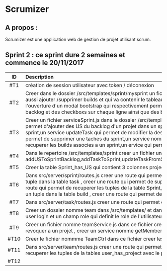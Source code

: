 Scrumizer
=========

A propos :
----------
Scrumizer est une application web de gestion de projet utilisant scrum.

Sprint 2 : ce sprint dure 2 semaines et commence le 20/11/2017
---------

|ID |Description|affecté|Etat|
|:-:|:----------|:---|:---|
|#T1|création de session utilisateur avec token / déconexion |no one|Done|
|#T2|Creer dans le dossier /src/templates/sprint/mysprint un fichier mysprint.html qui contient un bouton nomme builds un clique sur ce bouton entraine l'ouverture d'un modal dans lequel on affichera la liste des builds on pourra aussi ajouter /supprimer builds et qui va contenir le tableau des US du sprint,le tableau des taches du sprint et un bouton pour ajouter des US du backlog , un bouton pour creer une taches un clique sur ces boutons entraine l'ouverture d'un modal bootstrap qui respectivement permet d'ajouter des US du backlog dans le mini backlog du sprint et de creer une tache dans le sprint ndans le formulaire d'ajout de US dans le sprint nous aurons le backlog et des checkboxs sur chaque ligne ainsi que des boutons (submit,cancel),  dans le formulaire de creation d'une nouvelle tache nous aurons les champs suivants description ainsi que des boutons (submit,cancel)|no one|Done|
|#T3|Creer un fichier serviceSprint.js dans le dossier /src/templates/sprint/service.js et dans ce fichier creer les services nomme addTaskToSprint qui permet d'ajouter une tache au sprint ,un service addUsToSprintBacklog qui permet d'ajouter des US du backlog d'un projet dans un sprint , un service getTaskFromSprint qui permet de recuperer les taches d'un sprint d'un sprint, un service getUsFromSprint qui permet de recuperer les US d'un sprint,un service updateTask qui permet de modifier la description d'une tache et l'etat,un service deleteFromSprintBaacklog qui permet de   supprimer un US du mini backlog,un service nomme deleteTaskFromSprint qui permet de supprimer une taches du sprint,un service nomme assignTask qui permet a un membre d'un projet de s'assigner une tache,un service addBuild qui permet d'ajouter une nouveau build,un service qui permet de recuperer les builds associes a un sprint,un ervice qui permet de supprimer un build|no one|Done|
|#T4|Dans le repertoire /src/templates/sprint creer un fichier un fichier mySprintCtrl et dans ce fichier creer un controlleur nomme mySprintCtrl qui contient les fonctions les fonctions suivantes : addUSToSprintBacklog,addTaskToSprint,updateTaskFromSprint,deleteTaskFromSprint,deleteUsFromSprintBackog,getTaskFromSprint,getUsFromSprintBacklog,assignTask,addBuild,deleteBuildFromSprint,getAllBuildFromSprint |no one|Done|
|#T5|Creer la table Sprint_has_US qui contient 3 colonnes project_id,sprint_id,sprint_id|no one|Done|
|#T6|Dans src/server/sprint/routes.js creer une route qui permet d'ajouter un tuple dans la table Sprint_has_Us ,creer une route qui permet de supprimer un tuple dans la table Sprint_has_US , creer une route qui permet d'ajouter un tuple dans la table task , creer une route qui permet de supprimer un tuple dans la table task ,creer une route qui permet de recuperer toutes les tuples de la table Task en donnant comme parametre l'id du sprint,creer une route qui permet de recuperer les tuples de la table Sprint_has_US en donnant les parametres project_Id et sprintId,creer une route qui permet de mettre a jour un tuple dans la table Task ,creer une route qui permet de creer un tuple dans la table build , creer une route qui permet de supprimer un tuple dans la table build ,creer une route qui permet de recuperer un tuple dans la table build avec comme parametre sprint_id et project_id |no one|Done|
|#T7|Dans src/server/task/routes.js creer une route qui permet d'ajouter un tuple dans la table Sprint_has_Us, |no one|Done|
|#T8|Creer un dossier nomme team dans /src/templates/ et dans ce dossier creer un fichier team.html dans lequel on aura un formulaire permettant d'ajouter un nouveau membre a un projet dans ce forumalire on aura un champ user login et un champ role qui definit le role de l'utilisateur dans le projet  Sprint_has_US qui contient 3 colonnes project_id,sprint_id,sprint_id et un tableau qui permet d'afficher les membres du projet|no one|Done|
|#T9|Creer un fichier nomme teamService.js dans ce fichier creer un service addNewMember qui permet d'ajouter un nouveau membre a un projet , creer un service nomme revokFromProject qui permet a un utilisateur de se revoquer a un projet , creer un service nomme getMember qui permet de recuperer les membres d'un projet |no one|Done|
|#T10|Creer le fichier nommme TeamCtrl dans ce fichier creer les fonctions addMember,getMembers,revokMemberFromProject.   |no one|Done|
|#T11|Dans src/server/team/routes.js creer une route qui permet d'ajouter un tuple dans la table User_has_Project , creer une route qui permet de supprimer un tuple dans la table User_has_Project, creer une route qui permet de recuperer les tuples de la tables user_has_project avec le parametre project_id,creer  |no one|Done|
|#T12| |no one|Done|


